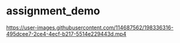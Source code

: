 # assignment_demo


https://user-images.githubusercontent.com/114687562/198336316-495dcee7-2ce4-4ecf-b217-5514e229443d.mp4

